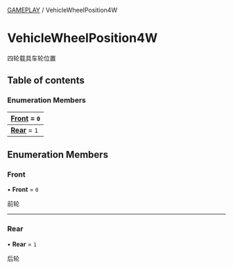 [GAMEPLAY](../groups/Core.GAMEPLAY.md) / VehicleWheelPosition4W

# VehicleWheelPosition4W <Badge type="tip" text="Enumeration" /> <Score text="VehicleWheelPosition4W" />

<p class="content-big">

四轮载具车轮位置

</p>

## Table of contents

### Enumeration Members <Score text="Enumeration" /> 
| **[Front](mw.VehicleWheelPosition4W.md#front)** = ``0``  |
| :----- |
| **[Rear](mw.VehicleWheelPosition4W.md#rear)** = ``1`` |

## Enumeration Members

### Front <Score text="Front" /> 

• **Front** = ``0``

前轮

___

### Rear <Score text="Rear" /> 

• **Rear** = ``1``

后轮
